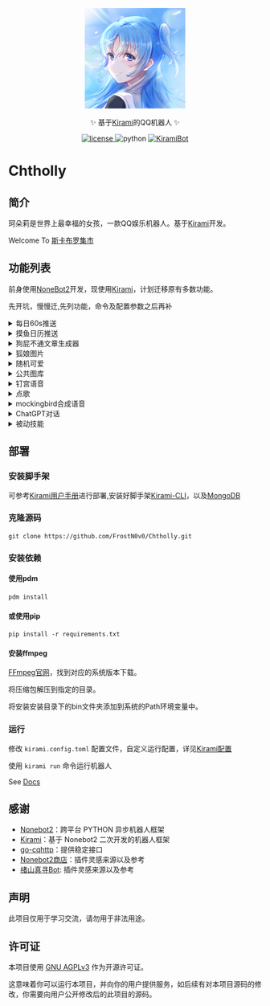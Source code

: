 <div align="center">
<p>
  <a href="https://kiramibot.dev/"><img src="https://raw.githubusercontent.com/FrostN0v0/Chtholly/main/logo.png" width="200" height="200" alt="珂朵莉是世界上最幸福的女孩"></a>
</p>
  <p>✨ 基于<a href="https://kiramibot.dev/">Kirami</a>的QQ机器人 ✨</p>
</div>
<p align="center">
  <a href="https://raw.githubusercontent.com/FrostN0v0/Chtholly/main/LICENSE">
    <img src="https://img.shields.io/github/license/FrostN0v0/Chtholly" alt="license">
  </a>
    <img src="https://img.shields.io/badge/python-3.10+-blue?logo=python&logoColor=edb641" alt="python">
  <a href="https://github.com/A-kirami/KiramiBot">
    <img src="https://img.shields.io/badge/KiramiBot-0.3.2-green" alt="KiramiBot">
  </a>
    
</p>

# Chtholly

## 简介

珂朵莉是世界上最幸福的女孩，一款QQ娱乐机器人。基于[Kirami](https://kiramibot.dev/)开发。

Welcome To [斯卡布罗集市](http://qm.qq.com/cgi-bin/qm/qr?_wv=1027&k=M75YeO2zj9f5ziuS2ijcDzbjkAfcMHVA&authKey=ilcGvEnqWjHOJKa3f1cpOMQPVAeA0RZyv%2BD9lE9aV1WfwFZ8ig%2BUynUCSM4AXZOB&noverify=0&group_code=326466216)

## 功能列表


前身使用[NoneBot2](https://v2.nonebot.dev/)开发，现使用[Kirami](https://kiramibot.dev/)，计划迁移原有多数功能。

先开坑，慢慢迁,先列功能，命令及配置参数之后再补

<details ><summary>每日60s推送</summary>

|    命令    |  @  |    功能说明     | 示例  |
|:--------:|:---:|:-----------:|:---:|
| 每日60s/日报 |  是  | 发送今日每日60s图片 |  无  |
| 日报(取消)订阅 |  否  | 为本群（取消）订阅推送 |  无  |
</details>

<details ><summary>摸鱼日历推送</summary>

|    命令    |  @  |    功能说明     | 示例  |
|:--------:|:---:|:-----------:|:---:|
| 摸鱼/摸鱼日历  |  是  | 发送今日摸鱼日历图片  |  无  |
| 摸鱼订阅（取消） |  否  | 为本群（取消）订阅推送 |  无  |
</details>

<details ><summary>狗屁不通文章生成器</summary>

|    命令     |  @  | 功能说明 |       示例        |
|:---------:|:---:|:----:|:---------------:|
| 狗屁不通/gpbt |  否  |  无   | 狗屁不通 <关键字> <字数> |
</details>

<details ><summary>狐娘图片</summary>

|   命令    |  @  | 功能说明 | 示例  |
|:-------:|:---:|:----:|:---:|
| 嘤/狐娘表情包 |  否  | 返回图片 |  无  |
</details>

<details ><summary>随机可爱</summary>

|  命令  |  @  | 功能说明 | 示例  |
|:----:|:---:|:----:|:---:|
| 来个猫猫 |  否  | 返回图片 |  无  |
| 来个狐狸 |  否  | 返回图片 |  无  |
| 来个二哈 |  否  | 返回图片 |  无  |
</details>

<details ><summary>公共图库</summary>

|       命令       |  @  | 功能说明 |  示例  |
|:--------------:|:---:|:----:|:----:|
|      上传图片      |  是  |  无   | 配置说明 |
|     查看公开图库     |  是  |  无   | 配置说明 |
| <图库名> <id(可选)> |  否  | 返回图片 | 美图 1 |
</details>

<details ><summary>钉宫语音</summary>

|  命令   |  @  | 功能说明 |   示例   |
|:-----:|:---:|:----:|:------:|
| 骂+任何话 |  是  |  返回语音   | @珂朵莉骂我 |
</details>

<details ><summary>点歌</summary>

| 命令  |  @  | 功能说明 |  示例  |
|:---:|:---:|:----:|:----:|
| 点歌/qq点歌/网易点歌/酷我点歌/酷狗点歌/咪咕点歌/b站点歌 + 关键词  |  否  | 返回音乐 | 配置说明 |

</details>

<details ><summary>mockingbird合成语音</summary>

|  命令   |  @  | 功能说明 |  示例  |
|:-----:|:---:|:----:|:----:|
| 说+任何话 |  是  | 返回语音 | 说我爱你 |
</details>

<details ><summary>ChatGPT对话</summary>

|    命令    |                         说明                         |        示例        |
|:--------:|:--------------------------------------------------:|:----------------:|
|  /talk   |                  开始对话，默认群里@机器人也可以                  | /talk 先有鸡还是先有蛋？  |
|   /hi    |                    沉浸式对话（仅限私聊）                     |                  |
|  /speak  |                      gpt转语音对话                      | /speak 先有鸡还是先有蛋？ |
|  /reset  |                    重置对话（不会重置预设）                    |                  |
| /prompt  |                 设置预设（人格），设置后会重置对话                  |                  |
| /chatgpt | 如果talk_with_chatgpt_all_group_enable为false，则用该命令启用 |                  |
|   修改角色   |                   设置预设vits转语音角色                    |    修改角色 <派蒙>     |
</details>

<details ><summary>被动技能</summary>

- 戳一戳回复语
- 戳回去
- 骂回去
- 发送图片
</details>

## 部署

### 安装脚手架

可参考[Kirami用户手册](https://kiramibot.dev/docs/guide/start/installation)进行部署,安装好脚手架[Kirami-CLI](https://github.com/A-kirami/KiramiCLI)，以及[MongoDB](https://www.mongodb.com/try/download/community)

###  克隆源码

```shell
git clone https://github.com/FrostN0v0/Chtholly.git
```

### 安装依赖

#### 使用pdm

```shell
pdm install
```

#### 或使用pip

```shell
pip install -r requirements.txt
```

#### 安装ffmpeg

[FFmpeg官网](https://ffmpeg.org/)，找到对应的系统版本下载。

将压缩包解压到指定的目录。

将安装安装目录下的bin文件夹添加到系统的Path环境变量中。

### 运行

修改 `kirami.config.toml` 配置文件，自定义运行配置，详见[Kirami配置](https://kiramibot.dev/docs/guide/tutorial/config)

使用 `kirami run` 命令运行机器人

See [Docs](https://kiramibot.dev/)

## 感谢

- [Nonebot2](https://github.com/nonebot/nonebot2)：跨平台 PYTHON 异步机器人框架
- [Kirami](https://kiramibot.dev/)：基于 Nonebot2 二次开发的机器人框架
- [go-cqhttp](https://github.com/Mrs4s/go-cqhttp)：提供稳定接口
- [Nonebot2商店](https://v2.nonebot.dev/store)：插件灵感来源以及参考
- [绪山真寻Bot](https://github.com/HibiKier/zhenxun_bot): 插件灵感来源以及参考

## 声明

此项目仅用于学习交流，请勿用于非法用途。

## 许可证

本项目使用 [GNU AGPLv3](https://choosealicense.com/licenses/agpl-3.0/) 作为开源许可证。

这意味着你可以运行本项目，并向你的用户提供服务，如后续有对本项目源码的修改，你需要向用户公开修改后的此项目的源码。

